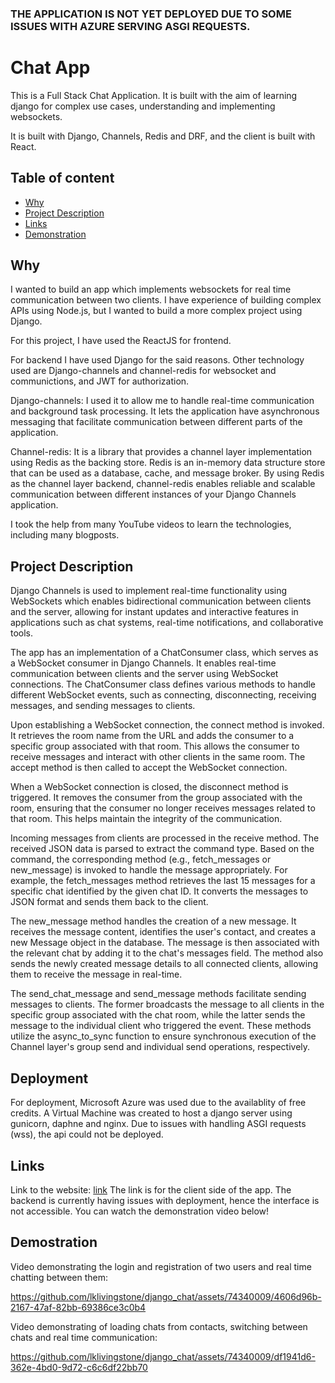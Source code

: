 ### THE APPLICATION IS NOT YET DEPLOYED DUE TO SOME ISSUES WITH AZURE SERVING ASGI REQUESTS. 

# Chat App

This is a Full Stack Chat Application. It is built with the aim of learning django for complex use cases, understanding and implementing websockets.

It is built with Django, Channels, Redis and DRF, and the client is built with React. 


## Table of content

* [Why](#why)
* [Project Description](#project-description)
* [Links](#links)
* [Demonstration](#demostration)


## Why

I wanted to build an app which implements websockets for real time communication between two clients. I have experience of building complex APIs using Node.js, but I wanted to build a more complex project using Django.

For this project, I have used the ReactJS for frontend.

For backend I have used Django for the said reasons. Other technology used are Django-channels and channel-redis for websocket and communictions, and JWT for authorization.

Django-channels: I used it to allow me to handle real-time communication and background task processing. It lets the application have asynchronous messaging that facilitate communication between different parts of the application.

Channel-redis: It is a library that provides a channel layer implementation using Redis as the backing store. Redis is an in-memory data structure store that can be used as a database, cache, and message broker. By using Redis as the channel layer backend, channel-redis enables reliable and scalable communication between different instances of your Django Channels application.

I took the help from many YouTube videos to learn the technologies, including many blogposts.

## Project Description

Django Channels is used to implement real-time functionality using WebSockets which enables bidirectional communication between clients and the server, allowing for instant updates and interactive features in applications such as chat systems, real-time notifications, and collaborative tools. 

The app has an implementation of a ChatConsumer class, which serves as a WebSocket consumer in Django Channels. It enables real-time communication between clients and the server using WebSocket connections. The ChatConsumer class defines various methods to handle different WebSocket events, such as connecting, disconnecting, receiving messages, and sending messages to clients.

Upon establishing a WebSocket connection, the connect method is invoked. It retrieves the room name from the URL and adds the consumer to a specific group associated with that room. This allows the consumer to receive messages and interact with other clients in the same room. The accept method is then called to accept the WebSocket connection.

When a WebSocket connection is closed, the disconnect method is triggered. It removes the consumer from the group associated with the room, ensuring that the consumer no longer receives messages related to that room. This helps maintain the integrity of the communication.

Incoming messages from clients are processed in the receive method. The received JSON data is parsed to extract the command type. Based on the command, the corresponding method (e.g., fetch_messages or new_message) is invoked to handle the message appropriately. For example, the fetch_messages method retrieves the last 15 messages for a specific chat identified by the given chat ID. It converts the messages to JSON format and sends them back to the client.

The new_message method handles the creation of a new message. It receives the message content, identifies the user's contact, and creates a new Message object in the database. The message is then associated with the relevant chat by adding it to the chat's messages field. The method also sends the newly created message details to all connected clients, allowing them to receive the message in real-time.

The send_chat_message and send_message methods facilitate sending messages to clients. The former broadcasts the message to all clients in the specific group associated with the chat room, while the latter sends the message to the individual client who triggered the event. These methods utilize the async_to_sync function to ensure synchronous execution of the Channel layer's group send and individual send operations, respectively.

## Deployment

For deployment, Microsoft Azure was used due to the availablity of free credits. A Virtual Machine was created to host a django server using gunicorn, daphne and nginx. Due to issues with handling ASGI requests (wss), the api could not be deployed.

## Links

Link to the website: [link](https://textyyy.netlify.app/)
The link is for the client side of the app. The backend is currently having issues with deployment, hence the interface is not accessible. You can watch the demonstration video below!

## Demostration

Video demonstrating the login and registration of two users and real time chatting between them:

https://github.com/lklivingstone/django_chat/assets/74340009/4606d96b-2167-47af-82bb-69386ce3c0b4

Video demonstrating of loading chats from contacts, switching between chats and real time communication:

https://github.com/lklivingstone/django_chat/assets/74340009/df1941d6-362e-4bd0-9d72-c6c6df22bb70

